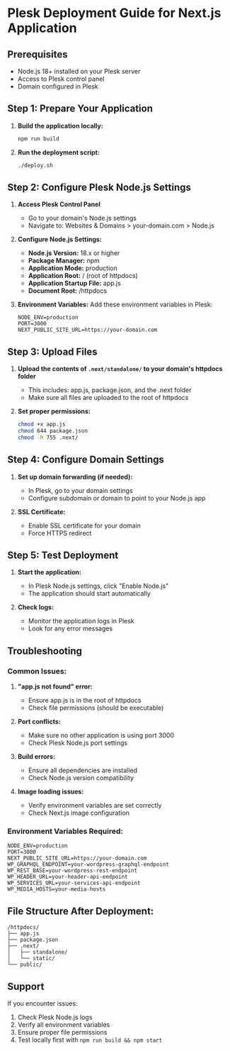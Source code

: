 # Plesk Deployment Guide for Next.js Application

## Prerequisites

- Node.js 18+ installed on your Plesk server
- Access to Plesk control panel
- Domain configured in Plesk

## Step 1: Prepare Your Application

1. **Build the application locally:**

   ```bash
   npm run build
   ```

2. **Run the deployment script:**
   ```bash
   ./deploy.sh
   ```

## Step 2: Configure Plesk Node.js Settings

1. **Access Plesk Control Panel**

   - Go to your domain's Node.js settings
   - Navigate to: Websites & Domains > your-domain.com > Node.js

2. **Configure Node.js Settings:**

   - **Node.js Version:** 18.x or higher
   - **Package Manager:** npm
   - **Application Mode:** production
   - **Application Root:** / (root of httpdocs)
   - **Application Startup File:** app.js
   - **Document Root:** /httpdocs

3. **Environment Variables:**
   Add these environment variables in Plesk:
   ```
   NODE_ENV=production
   PORT=3000
   NEXT_PUBLIC_SITE_URL=https://your-domain.com
   ```

## Step 3: Upload Files

1. **Upload the contents of `.next/standalone/` to your domain's httpdocs folder**

   - This includes: app.js, package.json, and the .next folder
   - Make sure all files are uploaded to the root of httpdocs

2. **Set proper permissions:**
   ```bash
   chmod +x app.js
   chmod 644 package.json
   chmod -R 755 .next/
   ```

## Step 4: Configure Domain Settings

1. **Set up domain forwarding (if needed):**

   - In Plesk, go to your domain settings
   - Configure subdomain or domain to point to your Node.js app

2. **SSL Certificate:**
   - Enable SSL certificate for your domain
   - Force HTTPS redirect

## Step 5: Test Deployment

1. **Start the application:**

   - In Plesk Node.js settings, click "Enable Node.js"
   - The application should start automatically

2. **Check logs:**
   - Monitor the application logs in Plesk
   - Look for any error messages

## Troubleshooting

### Common Issues:

1. **"app.js not found" error:**

   - Ensure app.js is in the root of httpdocs
   - Check file permissions (should be executable)

2. **Port conflicts:**

   - Make sure no other application is using port 3000
   - Check Plesk Node.js port settings

3. **Build errors:**

   - Ensure all dependencies are installed
   - Check Node.js version compatibility

4. **Image loading issues:**
   - Verify environment variables are set correctly
   - Check Next.js image configuration

### Environment Variables Required:

```
NODE_ENV=production
PORT=3000
NEXT_PUBLIC_SITE_URL=https://your-domain.com
WP_GRAPHQL_ENDPOINT=your-wordpress-graphql-endpoint
WP_REST_BASE=your-wordpress-rest-endpoint
WP_HEADER_URL=your-header-api-endpoint
WP_SERVICES_URL=your-services-api-endpoint
WP_MEDIA_HOSTS=your-media-hosts
```

## File Structure After Deployment:

```
/httpdocs/
├── app.js
├── package.json
├── .next/
│   ├── standalone/
│   └── static/
└── public/
```

## Support

If you encounter issues:

1. Check Plesk Node.js logs
2. Verify all environment variables
3. Ensure proper file permissions
4. Test locally first with `npm run build && npm start`

